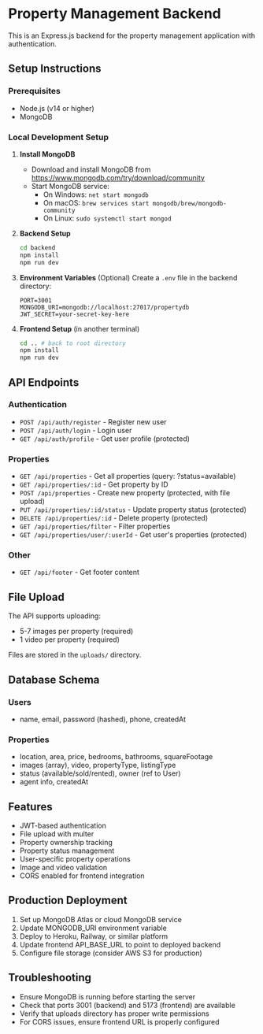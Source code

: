 
# Property Management Backend

This is an Express.js backend for the property management application with authentication.

## Setup Instructions

### Prerequisites
- Node.js (v14 or higher)
- MongoDB

### Local Development Setup

1. **Install MongoDB**
   - Download and install MongoDB from https://www.mongodb.com/try/download/community
   - Start MongoDB service:
     - On Windows: `net start mongodb`
     - On macOS: `brew services start mongodb/brew/mongodb-community`
     - On Linux: `sudo systemctl start mongod`

2. **Backend Setup**
   ```bash
   cd backend
   npm install
   npm run dev
   ```

3. **Environment Variables** (Optional)
   Create a `.env` file in the backend directory:
   ```
   PORT=3001
   MONGODB_URI=mongodb://localhost:27017/propertydb
   JWT_SECRET=your-secret-key-here
   ```

4. **Frontend Setup** (in another terminal)
   ```bash
   cd .. # back to root directory
   npm install
   npm run dev
   ```

## API Endpoints

### Authentication
- `POST /api/auth/register` - Register new user
- `POST /api/auth/login` - Login user
- `GET /api/auth/profile` - Get user profile (protected)

### Properties
- `GET /api/properties` - Get all properties (query: ?status=available)
- `GET /api/properties/:id` - Get property by ID
- `POST /api/properties` - Create new property (protected, with file upload)
- `PUT /api/properties/:id/status` - Update property status (protected)
- `DELETE /api/properties/:id` - Delete property (protected)
- `GET /api/properties/filter` - Filter properties
- `GET /api/properties/user/:userId` - Get user's properties (protected)

### Other
- `GET /api/footer` - Get footer content

## File Upload

The API supports uploading:
- 5-7 images per property (required)
- 1 video per property (required)

Files are stored in the `uploads/` directory.

## Database Schema

### Users
- name, email, password (hashed), phone, createdAt

### Properties
- location, area, price, bedrooms, bathrooms, squareFootage
- images (array), video, propertyType, listingType
- status (available/sold/rented), owner (ref to User)
- agent info, createdAt

## Features

- JWT-based authentication
- File upload with multer
- Property ownership tracking
- Property status management
- User-specific property operations
- Image and video validation
- CORS enabled for frontend integration

## Production Deployment

1. Set up MongoDB Atlas or cloud MongoDB service
2. Update MONGODB_URI environment variable
3. Deploy to Heroku, Railway, or similar platform
4. Update frontend API_BASE_URL to point to deployed backend
5. Configure file storage (consider AWS S3 for production)

## Troubleshooting

- Ensure MongoDB is running before starting the server
- Check that ports 3001 (backend) and 5173 (frontend) are available
- Verify that uploads directory has proper write permissions
- For CORS issues, ensure frontend URL is properly configured
